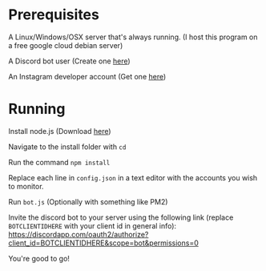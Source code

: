 # Prerequisites #

A Linux/Windows/OSX server that's always running. (I host this program on a free google cloud debian server)

A Discord bot user (Create one [here](https://discordapp.com/developers/applications/ "Discord"))

An Instagram developer account (Get one [here](https://www.instagram.com/developer/ "Twitter"))

# Running #

Install node.js (Download [here](https://nodejs.org/en/ "NodeJS"))

Navigate to the install folder with `cd`

Run the command `npm install`

Replace each line in `config.json` in a text editor with the accounts you wish to monitor.

Run `bot.js`
(Optionally with something like PM2)

Invite the discord bot to your server using the following link (replace `BOTCLIENTIDHERE` with your client id in general info): 
https://discordapp.com/oauth2/authorize?client_id=BOTCLIENTIDHERE&scope=bot&permissions=0

You're good to go!
